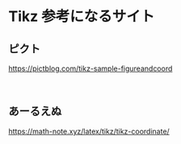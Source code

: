 # Tikz 参考になるサイト

## ピクト
https://pictblog.com/tikz-sample-figureandcoord

<br>

## あーるえぬ
https://math-note.xyz/latex/tikz/tikz-coordinate/